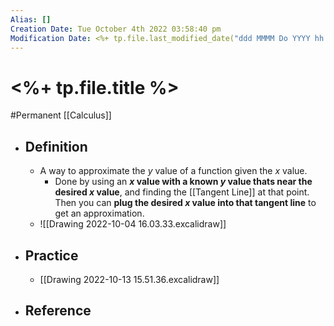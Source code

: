 ```yaml
---
Alias: []
Creation Date: Tue October 4th 2022 03:58:40 pm 
Modification Date: <%+ tp.file.last_modified_date("ddd MMMM Do YYYY hh:mm:ss a") %>
---
```

# <%+ tp.file.title %>
#Permanent [[Calculus]]

- ## Definition
	- A way to approximate the $y$ value of a function given the $x$ value.
		- Done by using an **$x$ value with a known $y$ value thats near the desired $x$ value**, and finding the [[Tangent Line]] at that point. Then you can **plug the desired $x$ value into that tangent line** to get an approximation.
	- ![[Drawing 2022-10-04 16.03.33.excalidraw]]
- ## Practice
	- [[Drawing 2022-10-13 15.51.36.excalidraw]]
- ## Reference